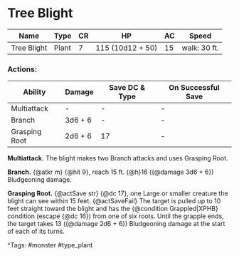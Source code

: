 # Tree Blight

| Name | Type | CR | HP | AC | Speed |
|------|------|----|----|----|-------|
| Tree Blight | Plant | 7 | 115 (10d12 + 50) | 15 | walk: 30 ft. |

### Actions:

| Ability | Damage | Save DC & Type | On Successful Save |
|---------|--------|----------------|--------------------|
| Multiattack | - | - | - |
| Branch | 3d6 + 6 | - | - |
| Grasping Root | 2d6 + 6 | 17 | - |


**Multiattack.** The blight makes two Branch attacks and uses Grasping Root.

**Branch.** {@atkr m} {@hit 9}, reach 15 ft. {@h}16 ({@damage 3d6 + 6}) Bludgeoning damage.

**Grasping Root.** {@actSave str} {@dc 17}, one Large or smaller creature the blight can see within 15 feet. {@actSaveFail} The target is pulled up to 10 feet straight toward the blight and has the {@condition Grappled|XPHB} condition (escape {@dc 16}) from one of six roots. Until the grapple ends, the target takes 13 ({@damage 2d6 + 6}) Bludgeoning damage at the start of each of its turns.

^Tags: #monster #type_plant